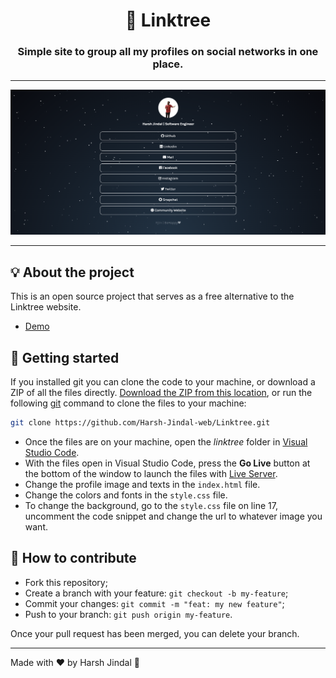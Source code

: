 <h1 align="center">🌲 Linktree</h1>
<h3 align="center">Simple site to group all my profiles on social networks in one place.</h3>

---

<p align="center">
  <img alt="screenshot" src="look.PNG">
</p>

---

## 💡 About the project

This is an open source project that serves as a free alternative to the Linktree website.
- [Demo](https://connecttoharsh.netlify.app/)

## 🚀 Getting started

If you installed git you can clone the code to your machine, or download a ZIP of all the files directly.
[Download the ZIP from this location](https://github.com/Harsh-Jindal-web/Linktree/archive/refs/heads/main.zip), or run the following [git](https://git-scm.com/downloads) command to clone the files to your machine:
```bash
git clone https://github.com/Harsh-Jindal-web/Linktree.git
```
- Once the files are on your machine, open the _linktree_ folder in [Visual Studio Code](https://code.visualstudio.com/).
- With the files open in Visual Studio Code, press the **Go Live** button at the bottom of the window to launch the files with [Live Server](https://marketplace.visualstudio.com/items?itemName=ritwickdey.LiveServer).
- Change the profile image and texts in the `index.html` file.
- Change the colors and fonts in the `style.css` file.
- To change the background, go to the `style.css` file on line 17, uncomment the code snippet and change the url to whatever image you want.

## 🤔 How to contribute

- Fork this repository;
- Create a branch with your feature: `git checkout -b my-feature`;
- Commit your changes: `git commit -m "feat: my new feature"`;
- Push to your branch: `git push origin my-feature`.

Once your pull request has been merged, you can delete your branch.

---

Made with ❤️ by Harsh Jindal :wave:
